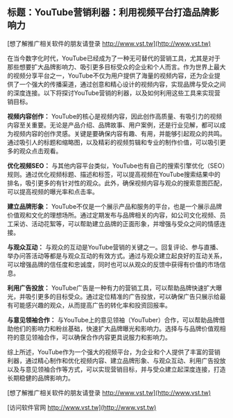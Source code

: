 ## **标题：YouTube营销利器：利用视频平台打造品牌影响力**

[想了解推广相关软件的朋友请登录 http://www.vst.tw](http://www.vst.tw)

在当今数字化时代，YouTube已经成为了一种无可替代的营销工具，尤其是对于那些想要扩大品牌影响力、吸引更多目标受众的企业和个人而言。作为世界上最大的视频分享平台之一，YouTube不仅为用户提供了海量的视频内容，还为企业提供了一个强大的传播渠道，通过创意和精心设计的视频内容，实现品牌与受众之间的深度连接。以下将探讨YouTube营销的利器，以及如何利用这些工具来实现营销目标。

**视频内容创作：**
YouTube的核心是视频内容，因此创作高质量、有吸引力的视频内容至关重要。无论是产品介绍、品牌故事、用户案例，还是行业见解，都可以成为视频内容的创作灵感。关键是要确保内容有趣、有用，并能够引起观众的共鸣。通过吸引人的标题和缩略图，以及精彩的视频剪辑和专业的制作价值，可以吸引更多的观众点击观看。

**优化视频SEO：**
与其他内容平台类似，YouTube也有自己的搜索引擎优化（SEO）规则。通过优化视频标题、描述和标签，可以提高视频在YouTube搜索结果中的排名，吸引更多的有针对性的观众。此外，确保视频内容与观众的搜索意图匹配，可以提高视频的曝光率和点击率。

**建立品牌形象：**
YouTube不仅是一个展示产品和服务的平台，也是一个展示品牌价值观和文化的理想场所。通过定期发布与品牌相关的内容，如公司文化视频、员工采访、活动花絮等，可以帮助建立品牌的正面形象，并增强与受众之间的情感连接。

**与观众互动：**
与观众的互动是YouTube营销的关键之一。回复评论、参与直播、举办问答活动等都是与观众互动的有效方式。通过与观众建立起良好的互动关系，可以增强品牌的信任度和忠诚度，同时也可以从观众的反馈中获得有价值的市场信息。

**利用广告投放：**
YouTube广告是一种有力的营销工具，可以帮助品牌快速扩大曝光，并吸引更多的目标受众。通过定位精准的广告投放，可以确保广告只展示给最有可能感兴趣的观众，从而提高广告的转化率和投资回报率。

**与意见领袖合作：**
与YouTube上的意见领袖（YouTuber）合作，可以帮助品牌借助他们的影响力和粉丝基础，快速扩大品牌曝光和影响力。选择与与品牌价值观相符的意见领袖合作，可以确保合作内容更具说服力和影响力。

综上所述，YouTube作为一个强大的视频平台，为企业和个人提供了丰富的营销利器，通过精心制作和优化视频内容、建立品牌形象、与观众互动、利用广告投放以及与意见领袖合作等方式，可以实现营销目标，并与受众建立起深度连接，打造长期稳健的品牌影响力。

[想了解推广相关软件的朋友请登录 http://www.vst.tw](http://www.vst.tw)


[访问软件官网 http://www.vst.tw](http://www.vst.tw)
